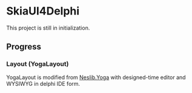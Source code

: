 # SkiaUI4Delphi  
This project is still in initialization.  

## Progress
### Layout (YogaLayout)
YogaLayout is modified from [Neslib.Yoga](https://github.com/neslib/Neslib.Yoga) with designed-time editor and WYSIWYG in delphi IDE form.  
